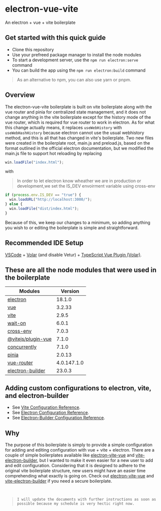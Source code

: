 # electron-vue-vite

An electron + vue + vite boilerplate

## Get started with this quick guide

- Clone this repository
- Use your prefreed package manager to install the node modules
- To start a development server, use the `npm run electron:serve` command
- You can build the app using the `npm run electron:build` command

> As an alternative to npm, you can also use yarn or pnpm.

## Overview

The electron-vue-vite boilerplate is built on vite boilerplate along with the vue router and pinia for centralized state management, and it does not change anything in the vite boilerplate except for the history mode of the vue router, which is required for vue router to work in electron. As for what this change actually means, it replaces `useWebHistory` with `useWebHashHistory` because electron cannot use the usual webhistory method, and this is all that has changed in vite's boilerplate.
Two new files were created in the boilerplate root, main.js and preload.js, based on the format outlined in the official electron documentation, but we modified the main.js file to support hot reloading by replacing

```js
win.loadFile("index.html");
```

with

> In order to let electron know wheather we are in production or development,we set the IS_DEV envoirment variable using cross-env

```js
if (process.env.IS_DEV == "true") {
  win.loadURL("http://localhost:3000/");
} else {
  win.loadFile("dist/index.html");
}
```

Because of this, we keep our changes to a minimum, so adding anything you wish to or editing the boilerplate is simple and straightforward.

## Recommended IDE Setup

[VSCode](https://code.visualstudio.com/) + [Volar](https://marketplace.visualstudio.com/items?itemName=johnsoncodehk.volar) (and disable Vetur) + [TypeScript Vue Plugin (Volar)](https://marketplace.visualstudio.com/items?itemName=johnsoncodehk.vscode-typescript-vue-plugin).

## These are all the node modules that were used in the boilerplate

| Modules                                                                    | Version     |
| -------------------------------------------------------------------------- | ----------- |
| [electron](https://www.electronjs.org/docs/latest)                         | 18.1.0      |
| [vue](https://www.npmjs.com/package/vue)                                   | 3.2.33      |
| [vite](https://www.npmjs.com/package/vite)                                 | 2.9.5       |
| [wait-on](https://github.com/jeffbski/wait-on#readme)                      | 6.0.1       |
| [cross-env](https://github.com/kentcdodds/cross-env#readme)                | 7.0.3       |
| [@vitejs/plugin-vue](https://www.npmjs.com/package/@vitejs/plugin-vue)     | 7.1.0       |
| [concurrently](https://github.com/open-cli-tools/concurrently#readme)      | 7.1.0       |
| [pinia](https://www.npmjs.com/package/pinia)                               | 2.0.13      |
| [vue-router](https://www.npmjs.com/package/vue-router)                     | 4.0.147.1.0 |
| [electron-builder](https://www.electron.build/configuration/configuration) | 23.0.3      |

## Adding custom configurations to electron, vite, and electron-builder

- See [Vite Configuration Reference](https://vitejs.dev/config/).
- See [Electron Configuration Reference](https://www.electronjs.org/docs/latest).
- See [Electron-Builder Configuration Reference](https://www.electron.build/configuration/configuration).

## Why

The purpose of this boilerplate is simply to provide a simple configuration for adding and editing configuration with vue + vite + electron. There are a couple of simple boilerplates available like [electron-vite-vue](https://github.com/electron-vite/electron-vite-vue) and [vite-electron-builder](https://github.com/cawa-93/vite-electron-builder), but I wanted to make it even easier for a new user to add and edit configuration. Considering that it is designed to adhere to the original vite boilerplate structure, new users might have an easier time comprehending what exactly is going on. Check out [electron-vite-vue](https://github.com/electron-vite/electron-vite-vue) and [vite-electron-builder](https://github.com/cawa-93/vite-electron-builder) if you need a secure boilerplate.

&emsp;

> `I will update the documents with further instructions as soon as possible because my schedule is very hectic right now.`
